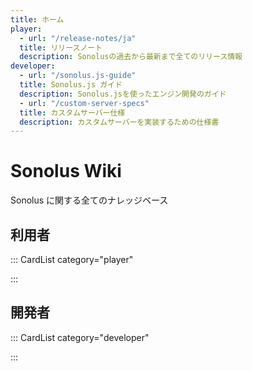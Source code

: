 ```yaml
---
title: ホーム
player:
  - url: "/release-notes/ja"
  title: リリースノート
  description: Sonolusの過去から最新まで全てのリリース情報
developer:
  - url: "/sonolus.js-guide"
  title: Sonolus.js ガイド
  description: Sonolus.jsを使ったエンジン開発のガイド
  - url: "/custom-server-specs"
  title: カスタムサーバー仕様
  description: カスタムサーバーを実装するための仕様書
---
```


# Sonolus Wiki

Sonolus に関する全てのナレッジベース

## 利用者

::: CardList category="player"

:::

## 開発者

::: CardList category="developer"

:::
